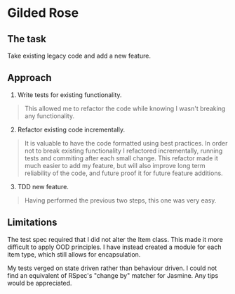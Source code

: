 # Gilded Rose

## The task

Take existing legacy code and add a new feature.

## Approach

1. Write tests for existing functionality.  
> This allowed me to refactor the code while knowing I wasn't breaking any functionality.
2. Refactor existing code incrementally.
> It is valuable to have the code formatted using best practices. In order not to break existing functionality I refactored incrementally, running tests and commiting after each small change. This refactor made it much easier to add my feature, but will also improve long term reliability of the code, and future proof it for future feature additions.
3. TDD new feature.
> Having performed the previous two steps, this one was very easy.

## Limitations

The test spec required that I did not alter the Item class. This made it more difficult to apply OOD principles. I have instead created a module for each item type, which still allows for encapsulation.  

My tests verged on state driven rather than behaviour driven. I could not find an equivalent of RSpec's "change by" matcher for Jasmine. Any tips would be appreciated.

